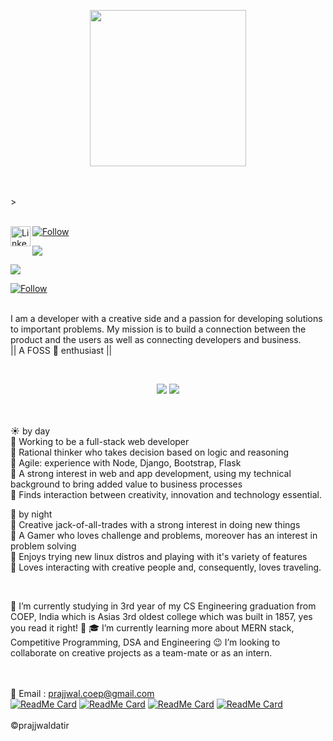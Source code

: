 <!-- Banner -->
<!-- Made using https://github.com/anuraghazra/github-readme-stats -->
<p align = "center">
  <img src = "https://websitesetup.org/wp-content/uploads/2019/01/Web-Developer.jpg" width="250">
</p>
<br/><br/>

<!-- About me -->
<!-- Source: https://shields.io/ -->>
<p align = "center">
<!--   <img src = "https://blog.vilmatech.com/wp-content/uploads/2019/01/Python-and-Django.jpg"> -->
</p>
</a> 


<a href="https://www.linkedin.com/in/prajjwal-datir-coep">
</a>

<br/>

<img align="left" alt="LinkedIn" width="32px" src="https://cdn.jsdelivr.net/npm/simple-icons@v3/icons/linkedin.svg" />


<a class="header-badge" target="_blank" href="https://twitter.com/datir_prajjwal">
  <img alt="Follow" src="https://img.shields.io/badge/LinkedIn-Connect-blue">
</a>


![](https://visitor-badge.glitch.me/badge?page_id=prajjwaldatir.MyGithub)  
</a>



![](https://prajjwaldatir.github.io)



<a class="header-badge" target="_blank" href="https://twitter.com/datir_prajjwal">
  <img alt="Follow" src="https://img.shields.io/twitter/follow/datir_prajjwal?style=social">
</a>


<br/>
<br/>    

I am a developer with a creative side and a passion for developing solutions to important problems. My mission is to build a connection between the product and the users as well as connecting developers and business.\
|| A FOSS :green_heart: enthusiast ||


<br/>
<!--[My Resume](https://docs.google.com/document/d/1hYHxBIc0yhy__fDR7qFMF7wjKBiT75yVZZ6sdoJGX-Y/edit) -->
<!-- Stats Dashboard -->
<p align = "center">
  <img src = "https://github-readme-stats.vercel.app/api?username=PrajjwalDatir&show_icons=true&theme=radical&line_height=40&count_private=true&cache_seconds=1800&title_color=red&include_all_commits=true">
  <!-- *bg_color=080e4f&title_color=F49F1C -->
  <!-- &bg_color=080e4f&title_color=F49F1C -->
  <img src = "https://github-readme-stats.vercel.app/api/top-langs/?username=PrajjwalDatir&hide_langs_below=2.5&theme=radical&title_color=red&include_all_commits=true&count_private=true">
</p>

<br><br/>
:sunny: by day\
:pushpin: Working to be a full-stack web developer\
:pushpin: Rational thinker who takes decision based on logic and reasoning\
:pushpin: Agile: experience with Node, Django, Bootstrap, Flask\
:pushpin: A strong interest in web and app development, using my technical background to bring added value to business processes\
:pushpin: Finds interaction between creativity, innovation and technology essential.

:first_quarter_moon_with_face: by night\
:pushpin: Creative jack-of-all-trades with a strong interest in doing new things\
:pushpin: A Gamer who loves challenge and problems, moreover has an interest in problem solving\
:pushpin: Enjoys trying new linux distros and playing with it's variety of features\
:pushpin: Loves interacting with creative people and, consequently, loves traveling.

</br>


 :construction_worker: I’m currently studying in 3rd year of my CS Engineering graduation from COEP, India which is Asias 3rd oldest college which was built in 1857, yes you read it right! :microbe:
 :mortar_board: I’m currently learning more about MERN stack, Competitive Programming, DSA and Engineering  :wink:
  I’m looking to collaborate on creative projects as a team-mate or as an intern.


</br></br>
:email: Email : prajjwal.coep@gmail.com \
[![ReadMe Card](https://github-readme-stats.vercel.app/api/pin/?username=prajjwaldatir&repo=coronastrike&show_owner=true)](https://github.com/prajjwaldatir/coronastrike)
[![ReadMe Card](https://github-readme-stats.vercel.app/api/pin/?username=prajjwaldatir&repo=Competitive-Coding-Manjaro&show_owner=true)](https://github.com/prajjwaldatir/Competitive-Coding-Manjaro)
[![ReadMe Card](https://github-readme-stats.vercel.app/api/pin/?username=prajjwaldatir&repo=HTTP-webserver-CN&show_owner=true)](https://github.com/prajjwaldatir/HTTP-webserver-CN)
[![ReadMe Card](https://github-readme-stats.vercel.app/api/pin/?username=prajjwaldatir&repo=WebsiteTemplates&show_owner=true)](https://github.com/PrajjwalDatir/WebsiteTemplates)
</br></br>
:copyright:prajjwaldatir
<!--
Here are some ideas to get you started:

- 🔭 I’m currently working on ...
- 🌱 I’m currently learning ...
- 👯 I’m looking to collaborate on ...
- 🤔 I’m looking for help with ...
- 💬 Ask me about ...
- 📫 How to reach me: ...
- 😄 Pronouns: ...
- ⚡ Fun fact: ...

-->
